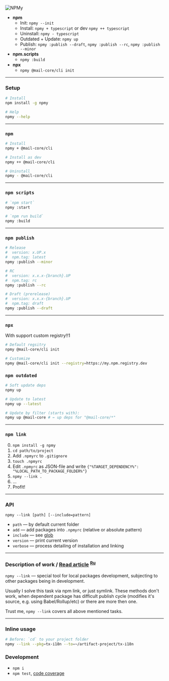 ![NPMy](https://habrastorage.org/webt/n4/k6/4j/n4k64jrjrkzeovjzqnnvtfeoto0.png)

- **npm**
  - Init: `npmy --init`
  - Install: `npmy + typescript` or dev `npmy ++ typescript`
  - Uninstall: `npmy - typescript`
  - Outdated + Update: `npmy up`
  - Publish: `npmy :publish --draft`, `npmy :publish --rc`, `npmy :publish --minor`
- **npm.scripts**
  - `npmy :build`
- **npx**
  - `npmy @mail-core/cli init`

---

### Setup

```sh
# Install
npm install -g npmy

# Help
npmy --help
```

---

### `npm`

```sh
# Install
npmy + @mail-core/cli

# Install as dev
npmy ++ @mail-core/cli

# Uninstall
npmy - @mail-core/cli
```

---

### `npm scripts`

```sh
# `npm start`
npmy :start

# `npm run build`
npmy :build
```

---

### `npm publish`

```sh
# Release
#  version: x.UP.x
#  npm.tag: latest
npmy :publish --minor

# RC
#  version: x.x.x-{branch}.UP
#  npm.tag: rc
npmy :publish --rc

# Draft (prerelease)
#  version: x.x.x-{branch}.UP
#  npm.tag: draft
npmy :publish --draft
```

---

### `npx`

With support custom registry!!1

```sh
# Default regsitry
npmy @mail-core/cli init

# Customize
npmy @mail-core/cli init --registry=https://my.npm.registry.dev
```

### `npm outdated`

```sh
# Soft update deps
npmy up

# Update to latest
npmy up --latest

# Update by filter (starts with):
npmy up @mail-core # ← up deps for "@mail-core/*"
```

---

### `npm link`

 0. `npm install -g npmy`
 1. `cd path/to/project`
 2. Add `.npmyrc` to `.gitignore`
 3. `touch .npmyrc`
 4. Edit `.npmyrc` as JSON-file and write `{"%TARGET_DEPENDENCY%": "%LOCAL_PATH_TO_PACKAGE_FOLDER%"}`
 5. `npmy --link .`
 6. ...
 7. Profit!

---

### API

`npmy --link [path] [--include=pattern]`

 - `path` — by default current folder
 - `add` — add packages into `.npmyrc` (relative or absolute pattern)
 - `include` — see [glob](https://github.com/isaacs/node-glob#glob-primer)
 - `version` — print current version
 - `verbose` — process detailing of installation and linking

---

### Description of work / [Read article](https://github.com/artifact-project/npmy/wiki/%60npm-link%60-on-steroids) <sup><a href="https://habrahabr.ru/company/mailru/blog/333580/">Ru</a></sup>

`npmy --link` — special tool for local packages development, subjecting to other packages being in development.

Usually I solve this task via npm link, or just symlink. These methods don't work,
when dependent package has difficult publish cycle (modifies it's source, e.g. using Babel/Rollup/etc)
or there are more then one.

Trust me, `npmy --link` covers all above mentioned tasks.

---

### Inline usage

```sh
# Before: `cd` to your project folder
npmy --link --pkg=tx-i18n --to=~/artifact-project/tx-i18n
```


### Development

 - `npm i`
 - `npm test`, [code coverage](./coverage/lcov-report/index.html)
